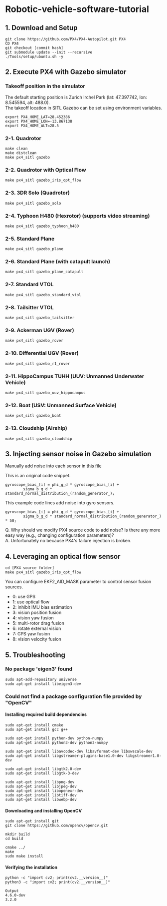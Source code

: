 # Robotic-vehicle-software-tutorial

## 1. Download and Setup
```
git clone https://github.com/PX4/PX4-Autopilot.git PX4
CD PX4
git checkout [commit hash]
git submodule update --init --recursive
./Tools/setup/ubuntu.sh -y
```

## 2. Execute PX4 with Gazebo simulator
### Takeoff position in the simulator
The default starting position is Zurich Irchel Park (lat: 47.397742, lon: 8.545594, alt: 488.0).<br>
The takeoff location in SITL Gazebo can be set using environment variables. <br>
```
export PX4_HOME_LAT=28.452386
export PX4_HOME_LON=-13.867138
export PX4_HOME_ALT=28.5
```

### 2-1. Quadrotor	
```
make clean
make distclean
make px4_sitl gazebo
```

### 2-2. Quadrotor with Optical Flow	
```
make px4_sitl gazebo_iris_opt_flow
```

### 2-3. 3DR Solo (Quadrotor)	
```
make px4_sitl gazebo_solo
```

### 2-4. Typhoon H480 (Hexrotor) (supports video streaming)	
```
make px4_sitl gazebo_typhoon_h480
```

### 2-5. Standard Plane	
```
make px4_sitl gazebo_plane
```

### 2-6. Standard Plane (with catapult launch)	
```
make px4_sitl gazebo_plane_catapult
```

### 2-7. Standard VTOL	
```
make px4_sitl gazebo_standard_vtol
```

### 2-8. Tailsitter VTOL	
```
make px4_sitl gazebo_tailsitter
```

### 2-9. Ackerman UGV (Rover)	
```
make px4_sitl gazebo_rover
```

### 2-10. Differential UGV (Rover)	
```
make px4_sitl gazebo_r1_rover
```

### 2-11. HippoCampus TUHH (UUV: Unmanned Underwater Vehicle)	
```
make px4_sitl gazebo_uuv_hippocampus
```

### 2-12. Boat (USV: Unmanned Surface Vehicle)	
```
make px4_sitl gazebo_boat
```

### 2-13. Cloudship (Airship)	
```
make px4_sitl gazebo_cloudship
```

## 3. Injecting sensor noise in Gazebo simulation

Manually add noise into each sensor in <a href="https://github.com/PX4/PX4-SITL_gazebo/blob/5610c3fb441a2f3babc8ad7a63c8c4ce3e40abfa/src/gazebo_imu_plugin.cpp#L187" target="_blank">this file</a>

This is an original code snippet. 
```
gyroscope_bias_[i] = phi_g_d * gyroscope_bias_[i] +
        sigma_b_g_d * standard_normal_distribution_(random_generator_);
```
This example code lines add noise into gyro sensors.
```
gyroscope_bias_[i] = phi_g_d * gyroscope_bias_[i] +
        sigma_b_g_d * standard_normal_distribution_(random_generator_) * 50;
```

Q. Why should we modify PX4 source code to add noise? Is there any more easy way (e.g., changing configuration parameters)?<br>
A. Unfortunately no because PX4's failure injection is broken. <br>

## 4. Leveraging an optical flow sensor
```
cd [PX4 source folder]
make px4_sitl gazebo_iris_opt_flow
```
You can configure EKF2_AID_MASK parameter to control sensor fusion sources. <br>
- 0: use GPS
- 1: use optical flow
- 2: inhibit IMU bias estimation
- 3: vision position fusion
- 4: vision yaw fusion
- 5: multi-rotor drag fusion
- 6: rotate external vision
- 7: GPS yaw fusion
- 8: vision velocity fusion

## 5. Troubleshooting
### No package 'eigen3' found
```
sudo apt-add-repository universe
sudo apt-get install libeigen3-dev
```

### Could not find a package configuration file provided by "OpenCV"
#### Installing required build dependencies
```
sudo apt-get install cmake
sudo apt-get install gcc g++

sudo apt-get install python-dev python-numpy
sudo apt-get install python3-dev python3-numpy

sudo apt-get install libavcodec-dev libavformat-dev libswscale-dev
sudo apt-get install libgstreamer-plugins-base1.0-dev libgstreamer1.0-dev

sudo apt-get install libgtk2.0-dev
sudo apt-get install libgtk-3-dev

sudo apt-get install libpng-dev
sudo apt-get install libjpeg-dev
sudo apt-get install libopenexr-dev
sudo apt-get install libtiff-dev
sudo apt-get install libwebp-dev
```

#### Downloading and installing OpenCV
```
sudo apt-get install git
git clone https://github.com/opencv/opencv.git

mkdir build
cd build

cmake ../
make
sudo make install
```

#### Verifying the installation
```
python -c "import cv2; print(cv2.__version__)"
python3 -c "import cv2; print(cv2.__version__)"
```
```
Output
4.6.0-dev
3.2.0
```

